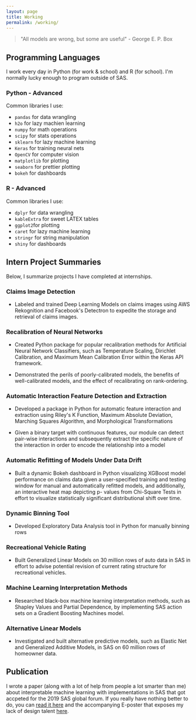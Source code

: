 ```yaml
---
layout: page
title: Working
permalink: /working/
---
```


> "All models are wrong, but some are useful" - George E. P. Box

## Programming Languages

I work every day in Python (for work & school) and R (for school). I'm normally lucky enough to program outside of SAS. 

### Python - Advanced

Common libraries I use:

- `pandas` for data wrangling
- `h2o` for lazy machien learning
- `numpy` for math operations 
- `scipy` for stats operations
- `sklearn` for lazy machine learning
- `Keras` for training neural nets
- `OpenCV` for computer vision
- `matplotlib` for plotting
- `seaborn` for prettier plotting
- `bokeh` for dashboards

### R - Advanced

Common libraries I use:

- `dplyr` for data wrangling
- `kableExtra` for sweet LATEX tables
- `ggplot2`for plotting
- `caret` for lazy machine learning
- `stringr` for string manipulation
- `shiny` for dashboards


## Intern Project Summaries

Below, I summarize projects I have completed at internships. 

### Claims Image Detection

- Labeled and trained Deep Learning Models on claims images using AWS Rekognition
    and Facebook's Detectron to expedite the storage and retrieval of claims images.

### Recalibration of Neural Networks

- Created Python package for popular recalibration methods for Artificial Neural
    Network Classifiers, such as Temperature Scaling, Dirichlet Calibration, and
    Maximum Mean Calibration Error within the Keras API framework.

- Demonstrated the perils of poorly-calibrated models, the benefits of well-calibrated models, and the effect of recalibrating on rank-ordering.

### Automatic Interaction Feature Detection and Extraction
- Developed a package in Python for automatic feature interaction and extraction using
    Riley's K Function, Maximum Absolute Deviation, Marching Squares Algorithm, and
    Morphological Transformations
    
- Given a binary target with continuous features, our module can detect pair-wise interactions and subsequently extract the specific nature of the interaction in order to encode the relationship into a model 

### Automatic Refitting of Models Under Data Drift

- Built a dynamic Bokeh dashboard in Python visualizing XGBoost model performance
    on claims data given a user-specified training and testing window for manual and
    automatically refitted models, and additionally, an interactive heat map depicting p-
    values from Chi-Square Tests in effort to visualize statistically significant distributional
    shift over time.
    
### Dynamic Binning Tool 

- Developed Exploratory Data Analysis tool in Python for manually binning rows

### Recreational Vehicle Rating

- Built Generalized Linear Models on 30 million rows of auto data in SAS in effort to
  advise potential revision of current rating structure for recreational vehicles.

### Machine Learning Interpretation Methods

- Researched black-box machine learning interpretation methods, such as Shapley
    Values and Partial Dependence, by implementing SAS action sets on a Gradient
    Boosting Machines model.

### Alternative Linear Models

- Investigated and built alternative predictive models, such as Elastic Net and
    Generalized Additive Models, in SAS on 60 million rows of homeowner data.

## Publication

I wrote a paper (along with a lot of help from people a lot smarter than me) about interpretable machine learning with implementations in SAS that got accpeted for the 2019 SAS global forum. If you really have nothing better to do, you can [read it here](https://www.sas.com/content/dam/SAS/support/en/sas-global-forum-proceedings/2020/5116-2020.pdf) and the accompanying E-poster that exposes my lack of design talent [here](https://drive.google.com/file/d/1yAAPK0YgsX-gb1ooGY5VBwnYg1Zt3Cpu/view?usp=sharing).  


